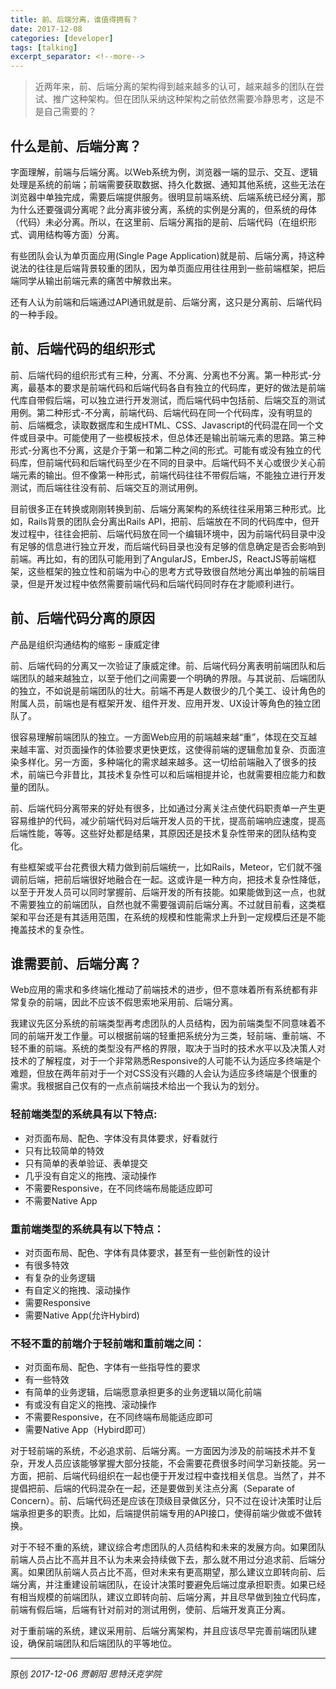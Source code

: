 ```yaml
---
title: 前、后端分离，谁值得拥有？
date: 2017-12-08
categories: [developer]
tags: [talking]
excerpt_separator: <!--more-->
---
```


> 近两年来，前、后端分离的架构得到越来越多的认可，越来越多的团队在尝试、推广这种架构。但在团队采纳这种架构之前依然需要冷静思考，这是不是自己需要的？

<!--more-->

## 什么是前、后端分离？

字面理解，前端与后端分离。以Web系统为例，浏览器一端的显示、交互、逻辑处理是系统的前端；前端需要获取数据、持久化数据、通知其他系统，这些无法在浏览器中单独完成，需要后端提供服务。很明显前端系统、后端系统已经分离，那为什么还要强调分离呢？此分离非彼分离，系统的实例是分离的，但系统的母体（代码）未必分离。所以，在这里前、后端分离指的是前、后端代码（在组织形式、调用结构等方面）分离。

有些团队会认为单页面应用(Single Page Application)就是前、后端分离，持这种说法的往往是后端背景较重的团队，因为单页面应用往往用到一些前端框架，把后端同学从输出前端元素的痛苦中解救出来。

还有人认为前端和后端通过API通讯就是前、后端分离，这只是分离前、后端代码的一种手段。

## 前、后端代码的组织形式

前、后端代码的组织形式有三种，分离、不分离、分离也不分离。第一种形式-分离，最基本的要求是前端代码和后端代码各自有独立的代码库，更好的做法是前端代库自带假后端，可以独立进行开发测试，而后端代码中包括前、后端交互的测试用例。第二种形式-不分离，前端代码、后端代码在同一个代码库，没有明显的前、后端概念，读取数据库和生成HTML、CSS、Javascript的代码混在同一个文件或目录中。可能使用了一些模板技术，但总体还是输出前端元素的思路。第三种形式-分离也不分离，这是介于第一和第二种之间的形式。可能有或没有独立的代码库，但前端代码和后端代码至少在不同的目录中。后端代码不关心或很少关心前端元素的输出。但不像第一种形式，前端代码往往不带假后端，不能独立进行开发测试，而后端往往没有前、后端交互的测试用例。

目前很多正在转换或刚刚转换到前、后端分离架构的系统往往采用第三种形式。比如，Rails背景的团队会分离出Rails API，把前、后端放在不同的代码库中，但开发过程中，往往会把前、后端代码放在同一个编辑环境中，因为前端代码目录中没有足够的信息进行独立开发，而后端代码目录也没有足够的信息确定是否会影响到前端。再比如，有的团队可能用到了AngularJS，EmberJS，ReactJS等前端框架，这些框架的独立性和前端为中心的思考方式导致很自然地分离出单独的前端目录，但是开发过程中依然需要前端代码和后端代码同时存在才能顺利进行。

## 前、后端代码分离的原因

产品是组织沟通结构的缩影 – 康威定律

前、后端代码的分离又一次验证了康威定律。前、后端代码分离表明前端团队和后端团队的越来越独立，以至于他们之间需要一个明确的界限。与其说前、后端团队的独立，不如说是前端团队的壮大。前端不再是人数很少的几个美工、设计角色的附属人员，前端也是有框架开发、组件开发、应用开发、UX设计等角色的独立团队了。

很容易理解前端团队的独立。一方面Web应用的前端越来越“重”，体现在交互越来越丰富、对页面操作的体验要求更快更炫，这使得前端的逻辑愈加复杂、页面渲染多样化。另一方面，多种端化的需求越来越多。这一切给前端融入了很多的技术，前端已今非昔比，其技术复杂性可以和后端相提并论，也就需要相应能力和数量的团队。

前、后端代码分离带来的好处有很多，比如通过分离关注点使代码职责单一产生更容易维护的代码，减少前端代码对后端开发人员的干扰，提高前端响应速度，提高后端性能，等等。这些好处都是结果，其原因还是技术复杂性带来的团队结构变化。

有些框架或平台花费很大精力做到前后端统一，比如Rails，Meteor，它们就不强调前后端，把前后端很好地融合在一起。这或许是一种方向，把技术复杂性降低，以至于开发人员可以同时掌握前、后端开发的所有技能。如果能做到这一点，也就不需要独立的前端团队，自然也就不需要强调前后端分离。不过就目前看，这类框架和平台还是有其适用范围，在系统的规模和性能需求上升到一定规模后还是不能掩盖技术的复杂性。

## 谁需要前、后端分离？

Web应用的需求和多终端化推动了前端技术的进步，但不意味着所有系统都有非常复杂的前端，因此不应该不假思索地采用前、后端分离。

我建议先区分系统的前端类型再考虑团队的人员结构，因为前端类型不同意味着不同的前端开发工作量。可以根据前端的轻重把系统分为三类，轻前端、重前端、不轻不重的前端。系统的类型没有严格的界限，取决于当时的技术水平以及决策人对技术的了解程度，对于一个非常熟悉Responsive的人可能不认为适应多终端是个难题，但放在两年前对于一个对CSS没有兴趣的人会认为适应多终端是个很重的需求。我根据自己仅有的一点点前端技术给出一个我认为的划分。

### 轻前端类型的系统具有以下特点:

* 对页面布局、配色、字体没有具体要求，好看就行
* 只有比较简单的特效
* 只有简单的表单验证、表单提交
* 几乎没有自定义的拖拽、滚动操作
* 不需要Responsive，在不同终端布局能适应即可
* 不需要Native App

### 重前端类型的系统具有以下特点：

* 对页面布局、配色、字体有具体要求，甚至有一些创新性的设计
* 有很多特效
* 有复杂的业务逻辑
* 有自定义的拖拽、滚动操作
* 需要Responsive
* 需要Native App(允许Hybird)

### 不轻不重的前端介于轻前端和重前端之间：

* 对页面布局、配色、字体有一些指导性的要求
* 有一些特效
* 有简单的业务逻辑，后端愿意承担更多的业务逻辑以简化前端
* 有或没有自定义的拖拽、滚动操作
* 不需要Responsive，在不同终端布局能适应即可
* 需要Native App（Hybird即可）

对于轻前端的系统，不必追求前、后端分离。一方面因为涉及的前端技术并不复杂，开发人员应该能够掌握大部分技能，不会需要花费很多时间学习新技能。另一方面，把前、后端代码组织在一起也便于开发过程中查找相关信息。当然了，并不提倡把前、后端的代码混杂在一起，还是要做到关注点分离（Separate of Concern）。前、后端代码还是应该在顶级目录做区分，只不过在设计决策时让后端承担更多的职责。比如，后端提供前端专用的API接口，使得前端少做或不做转换。

对于不轻不重的系统，建议综合考虑团队的人员结构和未来的发展方向。如果团队前端人员占比不高并且不认为未来会持续做下去，那么就不用过分追求前、后端分离。如果团队前端人员占比不高，但对未来有更高期望，那么建议立即转向前、后端分离，并注重建设前端团队，在设计决策时要避免后端过度承担职责。如果已经有相当规模的前端团队，建议立即转向前、后端分离，并且尽早做到独立代码库，前端有假后端，后端有针对前对的测试用例，使前、后端开发真正分离。

对于重前端的系统，建议采用前、后端分离架构，并且应该尽早完善前端团队建设，确保前端团队和后端团队的平等地位。

---

原创 *2017-12-06 贾朝阳 思特沃克学院*


